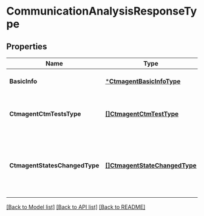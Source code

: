# CommunicationAnalysisResponseType

## Properties
Name | Type | Description | Notes
------------ | ------------- | ------------- | -------------
**BasicInfo** | [***CtmagentBasicInfoType**](CtmagentBasicInfoType.md) |  | [optional] [default to null]
**CtmagentCtmTestsType** | [**[]CtmagentCtmTestType**](CtmagentCtmTestType.md) | The list of 4 tests executed and their output | [optional] [default to null]
**CtmagentStatesChangedType** | [**[]CtmagentStateChangedType**](CtmagentStateChangedType.md) | The list of 10 latest Agent&#x27;s state changed to Unavailable and timestamp | [optional] [default to null]

[[Back to Model list]](../README.md#documentation-for-models) [[Back to API list]](../README.md#documentation-for-api-endpoints) [[Back to README]](../README.md)

